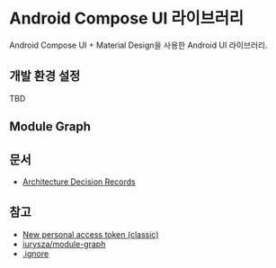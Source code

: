 # Android Compose UI 라이브러리

Android Compose UI + Material Design을 사용한 Android UI 라이브러리.

## 개발 환경 설정

TBD

## Module Graph

## 문서

- [Architecture Decision Records](doc/adr/README.md)

## 참고

- [New personal access token (classic)](https://github.com/settings/tokens/new)
- [iurysza/module-graph](https://github.com/iurysza/module-graph)
- [.ignore](https://plugins.jetbrains.com/plugin/7495--ignore)